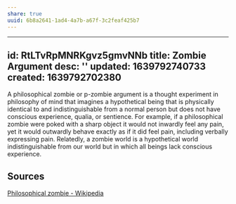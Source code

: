 ```yaml
---
share: true
uuid: 6b8a2641-1ad4-4a7b-a67f-3c2feaf425b7
---
```

---
id: RtLTvRpMNRKgvz5gmvNNb
title: Zombie Argument
desc: ''
updated: 1639792740733
created: 1639792702380
---

A philosophical zombie or p-zombie argument is a thought experiment in philosophy of mind that imagines a hypothetical being that is physically identical to and indistinguishable from a normal person but does not have conscious experience, qualia, or sentience. For example, if a philosophical zombie were poked with a sharp object it would not inwardly feel any pain, yet it would outwardly behave exactly as if it did feel pain, including verbally expressing pain. Relatedly, a zombie world is a hypothetical world indistinguishable from our world but in which all beings lack conscious experience.

## Sources

[Philosophical zombie - Wikipedia](https://en.wikipedia.org/wiki/Philosophical_zombie)